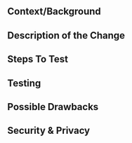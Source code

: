 <!--

*------- PR Requirements -------*

* Fill out the template below. Any pull request that does not include enough information to be reviewed in a timely manner may be closed at the maintainers' discretion.
* The pull request must have a Clubhouse ticket attached. We're trying to make sure all changes are requested and tracked, so make sure there is a ticket!
* The pull request must update the test suite to exercise the updated functionality. 
* After you create the pull request, all status checks must pass before a maintainer reviews your contribution.

*------------------------------*

-->

## Context/Background

<!--

Include any context not present in the ticket. If your change touches many areas of the code, include an overview of those areas.

-->

## Description of the Change

<!--

We must be able to understand the design of your change from this description. If we can't get a good idea of what the code will be doing from the description here, the pull request may be closed at the maintainers' discretion. Keep in mind that the maintainer reviewing this PR may not be familiar with or have worked with the code here recently, so please walk us through the concepts.

It is often helpful to show a before/after screenshot or gif/video; Markdown tables can help make those readable, like so:
| Before                               | After                                |
| :----------------------------------- | :----------------------------------- |
| ![](http://before.image.link)        | ![](http://url.for.after.image)      |
| ![](https://i.imgur.com/XFqHtXE.jpg) | ![](https://i.imgur.com/XFqHtXE.jpg) |

<details open>
  <summary>collapsable sections</summary>
  You can also create collapsable sections for greater detail. These can include Markdown.
</details>

-->

## Steps To Test

<!--

What process did you follow to verify that your change has the desired effects?

- How did you verify that all new functionality works as expected?
- How did you verify that all changed functionality works as expected?
- How did you verify that the change has not introduced any regressions?

Describe the actions you performed (including buttons you clicked, text you typed, commands you ran, etc.), and describe the results you observed.

This lets reviewers check that you've considered all the cases your code could touch.

-->

## Testing

<!--

What automated tests do we have around this change?

- If it is new code, are all parts tested?
- If changing existing code, did you have to update any tests?
- If changing existing code, did you add tests to cover the change?

Also, if you are touching old code, did you add additional tests, cause additional tests makes everyone happy!

Remember, types of tests you can have:

- unit tests
- integrations tests
- end to end tests

-->

## Possible Drawbacks

<!-- What are the possible side-effects or negative impacts of the code change? -->

## Security & Privacy

<!-- Any significant security related changes/concerns to note. This includes changes to authentication/authorization, data privacy, networking, major configuration changes, among others. 

For example, 
- this change enables a feature flag will allow users with the `xyz` role to make config changes
- this change makes the cluster accessible to a specific VPC

-->

<!--
Notes:

Try to keep your PR under 500 LOC. If your change is large, group it into PRs based on logical areas (adding a component, adding an API endpoint, etc).

-->
